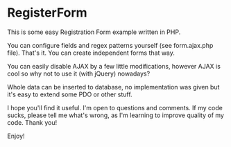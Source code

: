 RegisterForm
============

This is some easy Registration Form example written in PHP.

You can configure fields and regex patterns yourself (see form.ajax.php file). That's it. You can create independent
forms that way.

You can easily disable AJAX by a few little modifications, however AJAX is cool so why not to use it (with jQuery) nowadays?

Whole data can be inserted to database, no implementation was given but it's easy to extend some PDO or other stuff.

I hope you'll find it useful. I'm open to questions and comments. If my code sucks, please tell me what's wrong, as I'm
learning to improve quality of my code. Thank you!

Enjoy!
